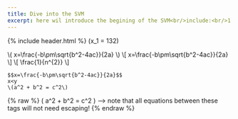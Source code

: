 ```yaml
---
title: Dive into the SVM
excerpt: here wil introduce the begining of the SVM<br/>include:<br/>1.
---
```

{% include header.html %}
\(x_1 = 132\)

\\( x=\frac{-b\pm\sqrt{b^2-4ac}}{2a} \\)
\\[ x=\frac{-b\pm\sqrt{b^2-4ac}}{2a} \\]
\\[ \frac{1}{n^{2}} \\]
``` 
$$x=\frac{-b\pm\sqrt{b^2-4ac}}{2a}$$
x<y
\(a^2 + b^2 = c^2\)
```



 {% raw %}
 \( a^2 + b^2 = c^2 \) --> note that all equations between these tags will not need escaping! 
 {% endraw %}

